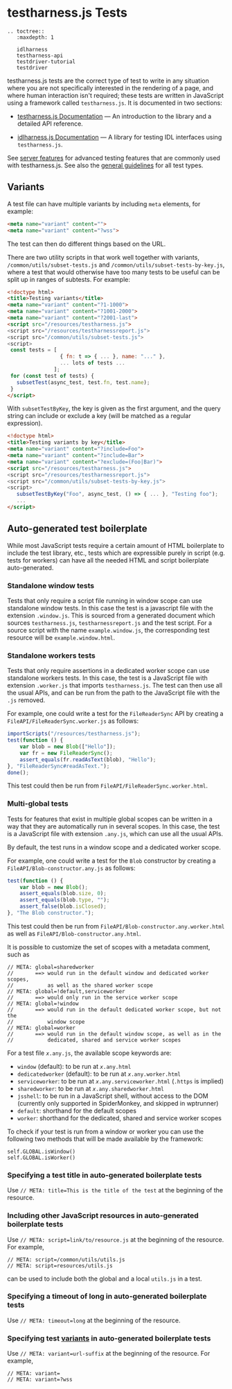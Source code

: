 # testharness.js Tests

```eval_rst
.. toctree::
   :maxdepth: 1

   idlharness
   testharness-api
   testdriver-tutorial
   testdriver
```

testharness.js tests are the correct type of test to write in any
situation where you are not specifically interested in the rendering
of a page, and where human interaction isn't required; these tests are
written in JavaScript using a framework called `testharness.js`. It is
documented in two sections:

  * [testharness.js Documentation](testharness-api) — An introduction
    to the library and a detailed API reference.

  * [idlharness.js Documentation](idlharness) — A library for testing
     IDL interfaces using `testharness.js`.

See [server features](server-features) for advanced testing features that are commonly used
with testharness.js. See also the [general guidelines](general-guidelines) for all test types.

## Variants

A test file can have multiple variants by including `meta` elements,
for example:

```html
<meta name="variant" content="">
<meta name="variant" content="?wss">
```

The test can then do different things based on the URL.

There are two utility scripts in that work well together with variants,
`/common/utils/subset-tests.js` and `/common/utils/subset-tests-by-key.js`, where
a test that would otherwise have too many tests to be useful can be
split up in ranges of subtests. For example:

```html
<!doctype html>
<title>Testing variants</title>
<meta name="variant" content="?1-1000">
<meta name="variant" content="?1001-2000">
<meta name="variant" content="?2001-last">
<script src="/resources/testharness.js">
<script src="/resources/testharnessreport.js">
<script src="/common/utils/subset-tests.js">
<script>
 const tests = [
                 { fn: t => { ... }, name: "..." },
                 ... lots of tests ...
               ];
 for (const test of tests) {
   subsetTest(async_test, test.fn, test.name);
 }
</script>
```

With `subsetTestByKey`, the key is given as the first argument, and the
query string can include or exclude a key (will be matched as a regular
expression).

```html
<!doctype html>
<title>Testing variants by key</title>
<meta name="variant" content="?include=Foo">
<meta name="variant" content="?include=Bar">
<meta name="variant" content="?exclude=(Foo|Bar)">
<script src="/resources/testharness.js">
<script src="/resources/testharnessreport.js">
<script src="/common/utils/subset-tests-by-key.js">
<script>
   subsetTestByKey("Foo", async_test, () => { ... }, "Testing foo");
   ...
</script>
```

## Auto-generated test boilerplate

While most JavaScript tests require a certain amount of HTML
boilerplate to include the test library, etc., tests which are
expressible purely in script (e.g. tests for workers) can have all the
needed HTML and script boilerplate auto-generated.

### Standalone window tests

Tests that only require a script file running in window scope can use
standalone window tests. In this case the test is a javascript file
with the extension `.window.js`. This is sourced from a generated
document which sources `testharness.js`, `testharnessreport.js` and
the test script. For a source script with the name
`example.window.js`, the corresponding test resource will be
`example.window.html`.

### Standalone workers tests

Tests that only require assertions in a dedicated worker scope can use
standalone workers tests. In this case, the test is a JavaScript file
with extension `.worker.js` that imports `testharness.js`. The test can
then use all the usual APIs, and can be run from the path to the
JavaScript file with the `.js` removed.

For example, one could write a test for the `FileReaderSync` API by
creating a `FileAPI/FileReaderSync.worker.js` as follows:

```js
importScripts("/resources/testharness.js");
test(function () {
    var blob = new Blob(["Hello"]);
    var fr = new FileReaderSync();
    assert_equals(fr.readAsText(blob), "Hello");
}, "FileReaderSync#readAsText.");
done();
```

This test could then be run from `FileAPI/FileReaderSync.worker.html`.

### Multi-global tests

Tests for features that exist in multiple global scopes can be written in a way
that they are automatically run in several scopes. In this case, the test is a
JavaScript file with extension `.any.js`, which can use all the usual APIs.

By default, the test runs in a window scope and a dedicated worker scope.

For example, one could write a test for the `Blob` constructor by
creating a `FileAPI/Blob-constructor.any.js` as follows:

```js
test(function () {
    var blob = new Blob();
    assert_equals(blob.size, 0);
    assert_equals(blob.type, "");
    assert_false(blob.isClosed);
}, "The Blob constructor.");
```

This test could then be run from `FileAPI/Blob-constructor.any.worker.html` as well
as `FileAPI/Blob-constructor.any.html`.

It is possible to customize the set of scopes with a metadata comment, such as

```
// META: global=sharedworker
//       ==> would run in the default window and dedicated worker scopes,
//           as well as the shared worker scope
// META: global=!default,serviceworker
//       ==> would only run in the service worker scope
// META: global=!window
//       ==> would run in the default dedicated worker scope, but not the
//           window scope
// META: global=worker
//       ==> would run in the default window scope, as well as in the
//           dedicated, shared and service worker scopes
```

For a test file <code><var>x</var>.any.js</code>, the available scope keywords
are:

* `window` (default): to be run at <code><var>x</var>.any.html</code>
* `dedicatedworker` (default): to be run at <code><var>x</var>.any.worker.html</code>
* `serviceworker`: to be run at <code><var>x</var>.any.serviceworker.html</code> (`.https` is implied)
* `sharedworker`: to be run at <code><var>x</var>.any.sharedworker.html</code>
* `jsshell`: to be run in a JavaScript shell, without access to the DOM
  (currently only supported in SpiderMonkey, and skipped in wptrunner)
* `default`: shorthand for the default scopes
* `worker`: shorthand for the dedicated, shared and service worker scopes

To check if your test is run from a window or worker you can use the following two methods that will
be made available by the framework:

    self.GLOBAL.isWindow()
    self.GLOBAL.isWorker()

### Specifying a test title in auto-generated boilerplate tests

Use `// META: title=This is the title of the test` at the beginning of the resource.

### Including other JavaScript resources in auto-generated boilerplate tests

Use `// META: script=link/to/resource.js` at the beginning of the resource. For example,

```
// META: script=/common/utils/utils.js
// META: script=resources/utils.js
```

can be used to include both the global and a local `utils.js` in a test.

### Specifying a timeout of long in auto-generated boilerplate tests

Use `// META: timeout=long` at the beginning of the resource.

### Specifying test [variants](#variants) in auto-generated boilerplate tests

Use `// META: variant=url-suffix` at the beginning of the resource. For example,

```
// META: variant=
// META: variant=?wss
```
